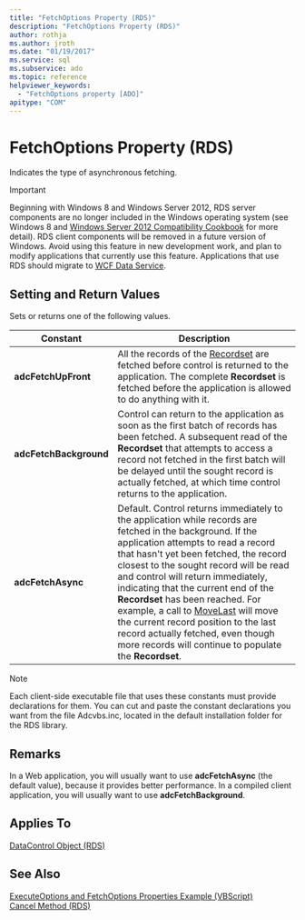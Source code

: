 ```yaml
---
title: "FetchOptions Property (RDS)"
description: "FetchOptions Property (RDS)"
author: rothja
ms.author: jroth
ms.date: "01/19/2017"
ms.service: sql
ms.subservice: ado
ms.topic: reference
helpviewer_keywords:
  - "FetchOptions property [ADO]"
apitype: "COM"
---
```

# FetchOptions Property (RDS)
Indicates the type of asynchronous fetching.  
  
> [!IMPORTANT]
>  Beginning with Windows 8 and Windows Server 2012, RDS server components are no longer included in the Windows operating system (see Windows 8 and [Windows Server 2012 Compatibility Cookbook](https://www.microsoft.com/download/details.aspx?id=27416) for more detail). RDS client components will be removed in a future version of Windows. Avoid using this feature in new development work, and plan to modify applications that currently use this feature. Applications that use RDS should migrate to [WCF Data Service](/dotnet/framework/wcf/).  
  
## Setting and Return Values  
 Sets or returns one of the following values.  
  
|Constant|Description|  
|--------------|-----------------|  
|**adcFetchUpFront**|All the records of the [Recordset](../ado-api/recordset-object-ado.md) are fetched before control is returned to the application. The complete **Recordset** is fetched before the application is allowed to do anything with it.|  
|**adcFetchBackground**|Control can return to the application as soon as the first batch of records has been fetched. A subsequent read of the **Recordset** that attempts to access a record not fetched in the first batch will be delayed until the sought record is actually fetched, at which time control returns to the application.|  
|**adcFetchAsync**|Default. Control returns immediately to the application while records are fetched in the background. If the application attempts to read a record that hasn't yet been fetched, the record closest to the sought record will be read and control will return immediately, indicating that the current end of the **Recordset** has been reached. For example, a call to [MoveLast](./movefirst-movelast-movenext-and-moveprevious-methods-rds.md) will move the current record position to the last record actually fetched, even though more records will continue to populate the **Recordset**.|  
  
> [!NOTE]
>  Each client-side executable file that uses these constants must provide declarations for them. You can cut and paste the constant declarations you want from the file Adcvbs.inc, located in the default installation folder for the RDS library.  
  
## Remarks  
 In a Web application, you will usually want to use **adcFetchAsync** (the default value), because it provides better performance. In a compiled client application, you will usually want to use **adcFetchBackground**.  
  
## Applies To  
 [DataControl Object (RDS)](./datacontrol-object-rds.md)  
  
## See Also  
 [ExecuteOptions and FetchOptions Properties Example (VBScript)](./executeoptions-and-fetchoptions-properties-example-vbscript.md)   
 [Cancel Method (RDS)](./cancel-method-rds.md)